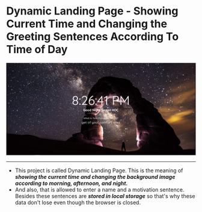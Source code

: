 # Dynamic Landing Page - Showing Current Time and Changing the Greeting Sentences According To Time of Day

![Image](./photos/Readme_Photo.png)

---

- This project is called Dynamic Landing Page. This is the meaning of _**showing the current time and changing the background image according to morning, afternoon, and night.**_
- And also, that is allowed to enter a name and a motivation sentence.
  Besides these sentences are _**stored in local storage**_ so that's why these data don't lose even though the browser is closed.
